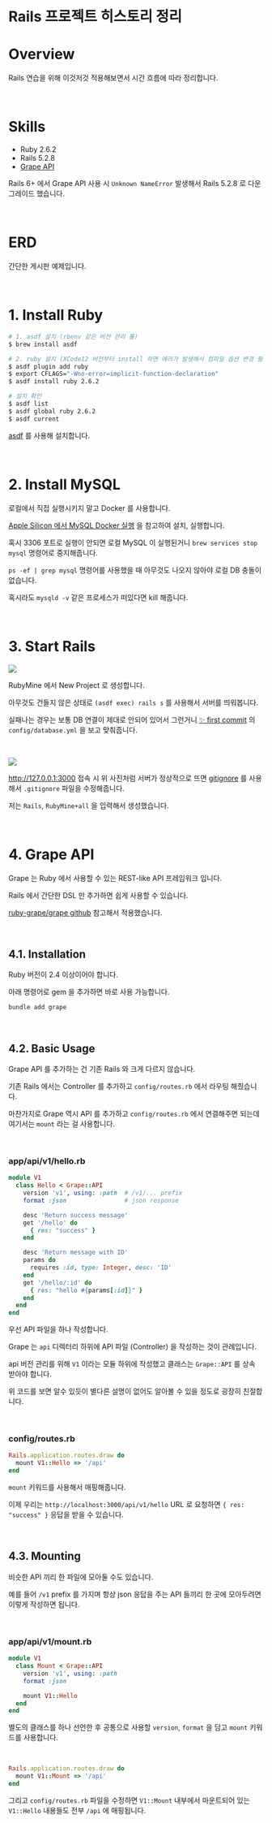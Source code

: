 # Rails 프로젝트 히스토리 정리

# Overview

Rails 연습을 위해 이것저것 적용해보면서 시간 흐름에 따라 정리합니다.

<br>

# Skills

- Ruby 2.6.2
- Rails 5.2.8
- [Grape API](https://github.com/ruby-grape/grape)

Rails 6+ 에서 Grape API 사용 시 `Unknown NameError` 발생해서 Rails 5.2.8 로 다운그레이드 했습니다.

<br>

# ERD

간단한 게시판 예제입니다.

<br>

# 1. Install Ruby

```sh
# 1. asdf 설치 (rbenv 같은 버전 관리 툴)
$ brew install asdf

# 2. ruby 설치 (XCode12 버전부터 install 하면 에러가 발생해서 컴파일 옵션 변경 필요)
$ asdf plugin add ruby
$ export CFLAGS="-Wno-error=implicit-function-declaration"
$ asdf install ruby 2.6.2

# 설치 확인
$ asdf list
$ asdf global ruby 2.6.2
$ asdf current
```

[asdf](https://asdf-vm.com/) 를 사용해 설치합니다.

<br>

# 2. Install MySQL

로컬에서 직접 실행시키지 말고 Docker 를 사용합니다.

[Apple Silicon 에서 MySQL Docker 실행](https://github.com/ParkJiwoon/PrivateStudy/blob/master/ci-cd/docker-mysql.md) 을 참고하여 설치, 실행합니다.

혹시 3306 포트로 실행이 안되면 로컬 MySQL 이 실행된거니 `brew services stop mysql` 명령어로 중지해줍니다.

`ps -ef | grep mysql` 명령어를 사용했을 때 아무것도 나오지 않아야 로컬 DB 충돌이 없습니다.

혹시라도 `mysqld -v` 같은 프로세스가 떠있다면 kill 해줍니다.

<br>

# 3. Start Rails

![](images/screen_2022_07_04_11_23_10.png)

RubyMine 에서 New Project 로 생성합니다.

아무것도 건들지 않은 상태로 `(asdf exec) rails s` 를 사용해서 서버를 띄워봅니다.

실패나는 경우는 보통 DB 연결이 제대로 안되어 있어서 그런거니 [✨ first commit](https://github.com/ParkJiwoon/practice-rails/commit/16fd5ad541a9c149ca6c7fe5470ac2748bee87f4) 의 `config/database.yml` 을 보고 맞춰줍니다.

<br>

![](images/screen_2022_07_04_11_57_22.png)

http://127.0.0.1:3000 접속 시 위 사진처럼 서버가 정상적으로 뜨면 [gitignore](https://www.toptal.com/developers/gitignore) 를 사용해서 `.gitignore` 파일을 수정해줍니다.

저는 `Rails`, `RubyMine+all` 을 입력해서 생성했습니다.

<br>

# 4. Grape API

Grape 는 Ruby 에서 사용할 수 있는 REST-like API 프레임워크 입니다.

Rails 에서 간단한 DSL 만 추가하면 쉽게 사용할 수 있습니다.

[ruby-grape/grape github](https://github.com/ruby-grape/grape) 참고해서 적용했습니다.

<br>

## 4.1. Installation

Ruby 버전이 2.4 이상이어야 합니다.

아래 명령어로 gem 을 추가하면 바로 사용 가능합니다.

```sh
bundle add grape
```

<br>

## 4.2. Basic Usage

Grape API 를 추가하는 건 기존 Rails 와 크게 다르지 않습니다.

기존 Rails 에서는 Controller 를 추가하고 `config/routes.rb` 에서 라우팅 해줬습니다.

마찬가지로 Grape 역시 API 를 추가하고 `config/routes.rb` 에서 연결해주면 되는데 여기서는 `mount` 라는 걸 사용합니다.

<br>

### app/api/v1/hello.rb

```rb
module V1
  class Hello < Grape::API
    version 'v1', using: :path  # /v1/... prefix
    format :json                # json response

    desc 'Return success message'
    get '/hello' do
      { res: "success" }
    end

    desc 'Return message with ID'
    params do
      requires :id, type: Integer, desc: 'ID'
    end
    get '/hello/:id' do
      { res: "hello #{params[:id]}" }
    end
  end
end
```

우선 API 파일을 하나 작성합니다.

Grape 는 `api` 디렉터리 하위에 API 파일 (Controller) 을 작성하는 것이 관례입니다.

api 버전 관리를 위해 `V1` 이라는 모듈 하위에 작성했고 클래스는 `Grape::API` 를 상속 받아야 합니다.

위 코드를 보면 알수 있듯이 별다른 설명이 없어도 알아볼 수 있을 정도로 굉장히 친절합니다.

<br>

### config/routes.rb

```rb
Rails.application.routes.draw do
  mount V1::Hello => '/api'
end
```

`mount` 키워드를 사용해서 매핑해줍니다.

이제 우리는 `http://localhost:3000/api/v1/hello` URL 로 요청하면 `{ res: "success" }` 응답을 받을 수 있습니다.

<br>

## 4.3. Mounting

비슷한 API 끼리 한 파일에 모아둘 수도 있습니다.

예를 들어 `/v1` prefix 를 가지며 항상 json 응답을 주는 API 들끼리 한 곳에 모아두려면 이렇게 작성하면 됩니다.

<br>

### app/api/v1/mount.rb

```rb
module V1
  class Mount < Grape::API
    version 'v1', using: :path
    format :json

    mount V1::Hello
  end
end
```

별도의 클래스를 하나 선언한 후 공통으로 사용할 `version`, `format` 을 담고 `mount` 키워드를 사용합니다.

<br>

```rb
Rails.application.routes.draw do
  mount V1::Mount => '/api'
end
```

그리고 `config/routes.rb` 파일을 수정하면 `V1::Mount` 내부에서 마운트되어 있는 `V1::Hello` 내용들도 전부 `/api` 에 매핑됩니다.
